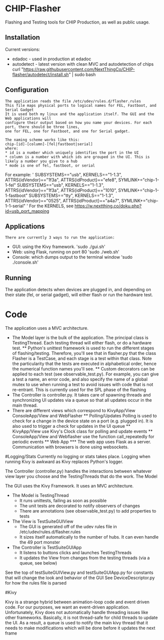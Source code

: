 # CHIP-Flasher
Flashing and Testing tools for CHIP Production, as well as public usage.

## Installation
Current versions:
* edadoc - used in production at edadoc
* autodetect - latest version with clean MVC and autodetection of chips
    curl "https://raw.githubusercontent.com/NextThingCo/CHIP-flasher/autodetect/install.sh" | sudo bash

## Configuration
    The application reads the file /etc/udev/rules.d/flasher.rules
    This file maps physical ports to logical names for FEL, Fastboot, and Serial Gadget
    It is used both my linux and the application itself. The GUI and the Web applications will
    configure their output based on how you name your devices. For each port, there should be three lines, 
    one for FEL, one for Fastboot, and one for Serial gadget.
    
    The naming scheme works like this:
    chip-[id]-[column]-[fel|fastboot|serial]
    where:
    * id is a number which uniquely identifies the port in the UI
    * column is a number with which ids are grouped in the UI. This is likely a number you give to a hub
    * mode is one of fel, fastboot, or serial
For example:
'
SUBSYSTEMS=="usb",  KERNELS=="1-1.3", ATTRS{idVendor}=="1f3a", ATTRS{idProduct}=="efe8",   SYMLINK+="chip-1-1-fel"
SUBSYSTEMS=="usb",  KERNELS=="1-1.3", ATTRS{idVendor}=="1f3a", ATTRS{idProduct}=="1010",   SYMLINK+="chip-1-1-fastboot"
SUBSYSTEMS=="tty",  KERNELS=="1-1.3", ATTRS{idVendor}=="0525", ATTRS{idProduct}=="a4a7",   SYMLINK+="chip-1-1-serial"
'
For the KERNELS, see https://w.nextthing.co/doku.php?id=usb_port_mapping

## Applications
    There are currently 3 ways to run the application:
* GUI: using the Kivy framework. 
'sudo ./gui.sh'
* Web: using Flask, running on port 80
'sudo ./web.sh'
* Console: which dumps output to the terminal window
'sudo ./console.sh'

## Running
The application detects when devices are plugged in, and depending on their state (fel, or serial gadget), will either flash or run the hardware test.

# Code
The application uses a MVC architecture.
* The Model layer is the bulk of the application. The principal class is TestingThread. Each testing thread will either flash, or do a hardware test.
** Python's unittest framework is used to run the different stages of flashing/testing. Therefore, you'll see that in flasher.py that the class Flasher is a TestCase, and each stage is
a test within that class. Note the particularity that the tests are executed in alphabetical order, hence the numerical function names you'll see. 
** Custom decorators can be applied to each test (see observable_test.py). For example, you can give a test a name, an error code, and also specify the name of a 
global mutex to use when running a test to avoid issues with code that is not re-entrant. This is currently used for the SPL phase of the flashing
* The Controller is controller.py. It takes care of spawning threads and synchronizing UI updates via a queue so that all updates occur in the main thread.
* There are different views which correspond to KivyApp/View ConsoleApp/View and WebFlasher
** Polling/Updates
Polling is used to check for a change in the device state on a port (e.g. plugged in). It is also used to
trigger a check for updates in the UI queue
** KivyApp/View use Kivy's Clock class for polling and update events
** ConsoleApp/View and Webflasher use the function call_repeatedly for periodic events
** Web App
*** The web app uses Flask as a server. Communication with browsers is done using websockets.

#Logging/Stats
Currently no logging or stats takes place. Logging when running Kivy is awkward as Kivy replaces Python's logger.


The Controller (controller.py) handles the interactions between whatever view layer you choose and the TestingThreads that do the work.
The Model 

The GUI uses the Kivy Framework. It uses an MVC architecture.

* The Model is TestingThread
   * It runs unittests, failing as soon as possible
   * The unit tests are decorated to notify observers of changes
   * There are annotations (see observable_test.py) to add properties to tests
* The View is TestSuiteGUIView
   * The GUI is generated off of the udev rules file in /etc/udev/rules.d/flasher.rules
   * It sizes itself automatically to the number of hubs. It can even handle the 49 port monster
* The Controller is TestSuiteGUIApp
   * It listens to buttons clicks and launches TestingThreads
   * It updates the View from changes from the testing threads (via a queue, see below)

See the top of testSuiteGUIView.py and testSuiteGUIApp.py for constants that will change
the look and behavior of the GUI
See DeviceDescriptor.py for how the rules file is parsed

#Kivy

Kivy is a strange hybrid between animation-loop code and event driven code. For our purposes,
we want an event-driven application. Unfortunately, Kivy does not automatically handle threading
issues like other frameworks. Basically, it is not thread-safe for child threads to update the UI.
As a result, a queue is used to notify the main kivy thread that it needs to make modifications
which will be done before it updates the next frame